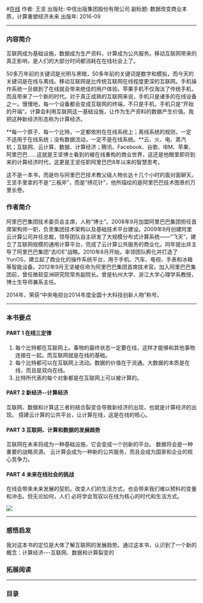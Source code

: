#[在线](https://book.douban.com/subject/26885117/)
作者:  王坚
出版社: 中信出版集团股份有限公司
副标题: 数据改变商业本质，计算重塑经济未来
出版年: 2016-09
***
### 内容简介 
互联网成为基础设施，数据成为生产资料，计算成为公共服务。移动互联网带来的真正影响，是人们的大部分时间都消耗在在线社会上了。

50多万年前的关键词是光明与黑暗，50多年前的关键词是数字和模拟，而今天的关键词是在线与离线。移动互联网是比传统互联网在线程度更深的互联网。手机操作系统一旦做到了在线就会带来绝佳的用户体验。苹果手机不仅淘汰了传统手机，而且带来了一个新的时代。对于真正成熟的互联网来说，手机只是诸多的在线设备之一。慢慢地，每一个设备都会变成互联网的终端，不只是手机，手机只是“开始的开端”。计算会利用互联网这一基础设施，让作为生产资料的数据产生价值。我把这种新经济形态称为计算经济。

**每一个原子、每一个比特，一定都依附在在线系统上；离线系统的规则，一定不适用于在线系统；没有数据流动，一定不是在线系统。**云、火、电、蒸汽机；互联网、云计算、数据、计算经济；腾讯、Facebook、谷歌、IBM、苹果、阿里巴巴……这就是王坚博士看到的被在线重构的商业世界，这还是他眼里即将到来的计算经济时代，这更是王坚任职阿里巴巴8年以来的智慧思考。

这不是一本书，而是你与阿里巴巴技术教父级人物长达十几个小时的面对面聊天。王坚手里拿的不是“三板斧”，而是“绣花针”，他所描绘的是阿里巴巴技术图景的万里长卷。

### 作者简介 
阿里巴巴集团技术委员会主席，人称“博士”。2008年9月加盟阿里巴巴集团担任首席架构师一职，负责集团技术架构以及基础技术平台建设。2009年9月创建阿里云计算公司并任总裁，领导团队自主研发了大规模分布式计算系统——“飞天”，建立了互联网规模的通用计算平台，完成了云计算公共服务的商业化。同年提出并主导了阿里巴巴集团“去IOE”战略。2010年8月开始，率领团队孵化并打造了YunOS，建立起了商业化的操作系统平台，用于手机、汽车、电视、手表和冰箱等智能设备。2012年9月王坚被任命为阿里巴巴集团首席技术官。加入阿里巴巴集团前，曾任微软亚洲研究院常务副院长。曾是杭州大学、浙江大学心理学系教授，博士生导师兼系主任。

2014年，荣获“中央电视台2014年度全国十大科技创新人物”称号。

***
### 本书要点 
#### PART 1 在线三定律
1. 每个比特都在互联网上。事物的最终状态一定要在线，这样才能够和其他事物连接在一起。而互联网就是在线的基础。
2. 每个比特都可以在互联网上流动。数据的价值在于流通。大数据的本质是在线，而且是双向在线。
3. 比特所代表的每个对象都是在互联网上可以被计算的。

#### PART 2 新经济--计算经济
互联网、数据和计算这三者的结合裂变会导致新经济的出现，也就是计算经济的出现。
搭建云计算的公共平台，让计算在线，这是在线的核心。

#### PART 3 互联网、计算和数据的发展趋势
互联网在未来将成为一种基础设施，它会变成一个创新的平台。
数据将会是一种重要的战略资源。
云计算会成为一种新的公共服务，而且会成为国家和企业的核心竞争力。

#### PART 4 未来在线社会的挑战
在线会带来未来发展的契机，改变人们的生活方式，也会带来我们难以预料的变量和冲击。但无论如何，人们 必将学会驾驭以在线为核心的时代和生活方式。

![](./_image/2017-06-04-06-30-01.jpg)
***
### 感悟启发
我对这本书的定位是大体了解互联网的发展趋势。通过这本书，认识到了一个新的概念：计算经济---互联网、数据和计算裂变的

### 拓展阅读
***
### 目录
